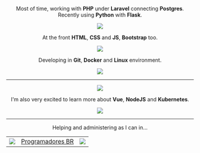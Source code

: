 <p align="center">
    Most of time, working with <strong>PHP</strong> under <strong>Laravel</strong> connecting <strong>Postgres</strong>.<br> Recently using <strong>Python</strong> with <strong>Flask</strong>.
</p>

<p align="center">
    <img src="https://skillicons.dev/icons?i=php,laravel,postgres,mysql,python,flask">
</p>

<p align="center">
    At the front <strong>HTML</strong>, <strong>CSS</strong> and <strong>JS</strong>, <strong>Bootstrap</strong> too.
</p>

<p align="center">
    <img src="https://skillicons.dev/icons?i=html,css,js,bootstrap">
</p>

<p align="center">
    Developing in <strong>Git</strong>, <strong>Docker</strong> and <strong>Linux</strong> environment.
</p>

<p align="center">
    <img src="https://skillicons.dev/icons?i=git,docker,linux,nginx&theme=dark">
</p>

<hr>

<p align="center">
    <img src="https://github-readme-stats.vercel.app/api/top-langs/?username=Scemist&layout=compact&langs_count=6&hide=hack">
</p>

<p align="center">
    I'm also very excited to learn more about <strong>Vue</strong>, <strong>NodeJS</strong> and <strong>Kubernetes</strong>.
</p>

<p align="center">
    <img src="https://skillicons.dev/icons?i=vue,nodejs,kubernetes&theme=light">
</p>

---

<p align="center">
    Helping and administering as I can in...
</p>

<table align="center">
    <tr>
        <td><img src="https://skillicons.dev/icons?i=discord"></td>
        <td><a href="https://discord.gg/486UwAfUPa">Programadores BR</a></td>
        <td><img src="https://camo.githubusercontent.com/ea149a490b1a0d11c4002e117cda11797a43495eae7cb53ac99a066c476c1bc0/68747470733a2f2f696d672e736869656c64732e696f2f646973636f72642f373535343833353037363938313732303435" data-canonical-src="https://img.shields.io/discord/755483507698172045" style="max-width: 100%;"></td>
    </tr>
</table>

<!--
Here are some ideas to get you started:
 
- 🔭 I’m currently working on ...
- 🌱 I’m currently learning ...
- 👯 I’m looking to collaborate on ...
- 🤔 I’m looking for help with ...
- 💬 Ask me about ...
- 📫 How to reach me: ...
- 😄 Pronouns: ...
- ⚡ Fun fact: ...
-->
